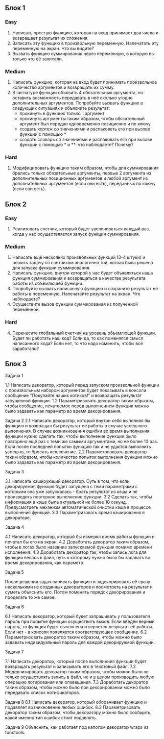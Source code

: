 ## Блок 1
### Easy

1. Написать простую функцию, которая на вход принимает два числа и возвращает результат
их сложения.
2. Записать эту функцию в произвольную переменную. Напечатать эту переменную на экран. Что вы видите?
3. Вызвать функцию суммирования через переменную, в которую вы только что её записали.

### Medium

1. Написать функцию, которая на вход будет принимать произвольное количество аргументов и возвращать их сумму.
2. В сигнатуре функции объявить 4 обязательных аргумента, но оставить возможность передавать в неё сколько угодно
дополнительных аргументов. Попробуйте вызвать функцию в следующих ситуациях и объясните результат:
   - прокинуть в функцию только 1 аргумент
   - прокинуть аргументы таким образом, чтобы обязательный аргумент был передан одновременно позиционно и по ключу
   - создать кортеж со значениями и распаковать его при вызове функции с помощью *
   - создать словарь со значениями и распаковать его при вызове функции с помощью * и **: что наблюдаете? Почему?

### Hard

1. Модифицировать функцию таким образом, чтобы для суммирования брались только обязательные аргументы, первые
2 аргумента из дополнительных позиционных аргументов и любой аргумент из дополнительных аргументов (если они есть),
переданных по ключу (если они есть).

## Блок 2

### Easy

1. Реализовать счетчик, который будет увеличиваться каждый раз, когда у нас осуществляется запуск функции суммирования.

### Medium

1. Написать ещё несколько произвольных функций (3-4 штуки) и решить задачу со счетчиком аналогично той, котоая была
решена для запуска функции суммирования.
2. Написать функцию, внутри которой у нас будет объявляться наша функция суммирования и возвращаться в качестве 
результата работы из объемлющей функции.
3. Попробуйте вызвать написанную функцию и сохраните результат её работы в переменную. Напечатайте результат на экран.
Что наблюдаете?
4. Осуществите вызов функции суммирования из полученной переменной.

### Hard

4. Перенесите глобальный счетчик на уровень объемлющей функции. Будет ли работать наш код? Если да, то как поменялся 
смысл написанного кода? Если нет, то что надо изменить, чтобы всё заработало?

## Блок 3

Задача 1

1.1 Написать декоратор, который перед запуском произвольной функции с произвольным набором аргументов будет показывать
в консоли сообщение "Покупайте наших котиков!" и возвращать результат запущенной функции.
1.2 Параметризовать декоратор таким образом, чтобы сообщение, печатаемое перед выполнением функции можно было задавать
как параметр во время декорирования.

Задача 2
2.1 Написать декоратор, который внутри себя выполнял бы функцию и возвращал бы результат её работы в случае успешного
выполнения. В случае возникновения ошибки во время выполнения функции нужно сделать так, чтобы выполнение функции было
повторено ещё раз с теми же самыми аргументами, но не более 10 раз. Если после последней попытки функцию так и не 
удастся выполнить успешно, то бросать исключение.
2.2 Параметризовать декоратор таким образом, чтобы количество попыток выполнения функции можно было задавать как 
параметр во время декорирования.

Задача 3

3.1 Написать кэширующий декоратор. Суть в том, что если декорируемая функция будет запущена с теми параметрами с 
которыми она уже запускалась - брать результат из кэша и не производить повторное выполнение функции.
3.2 Сделать так, чтобы информация в кэше была актуальной не более 10 секунд. Предусмотреть механизм автоматической
очистки кэша в процессе выполнения функций.
3.3 Параметризовать время кэширования в декораторе.

Задача 4

4.1 Написать декоратор, который бы измерял время работы функции и печатал бы его на экран.
4.2 Доработать декоратор таким образом, чтобы в логах было название запускаемой функции помимо времени исполнения.
4.3 Доработать декоратор так, чтобы запись лога для функции велась в файл, путь к которому нужно было бы задавать
во время декорирования, как параметр.

Задача 5

После решения задач написать функцию и задекорировать её сразу несколькими из созданных декораторов и посмотреть 
на результат и суметь объяснить его. Потом поменять порядок декорирования и проделать то же самое.

Задача 6

6.1 Написать декоратор, который будет запрашивать у пользователя пароль при попытке функции осуществить вызов. Если 
введён верный пароль, то функция будет выполнена и вернется результат её работы. Если нет - в консоли появляется 
соответствующее сообщение.
6.2 Параметризовать декоратор таким образом, чтобы можно было задавать индивидуальный пароль для каждой декорируемой
функции.

Задача 7

7.1 Написать декоратор, который после выполнения функции будет возвращать результат и записывать его в текстовый файл.
7.2 Модернизировать декоратор таким образом, чтобы можно было не только осуществлять запись в файл, но и в целом 
производить любую операцию логирования или оповещения.
7.3 Доработать декоратор таким образом, чтобы можно было при декорировании можно было передавать список нотификаторов.

Задача 8
8.1 Написать декоратор, который оборачивает функцию и подавляет возникновение любых ошибок.
8.2 Параметризовать декоратор таким образом, чтобы декоратору можно было сообщить, какой именно тип ошибок 
стоит подавлять.

Задача 9
Объяснить, как работает под капотом декоратор wraps из functools.